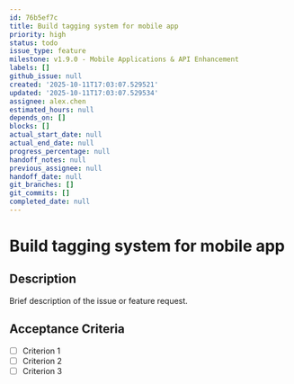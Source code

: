 ```yaml
---
id: 76b5ef7c
title: Build tagging system for mobile app
priority: high
status: todo
issue_type: feature
milestone: v1.9.0 - Mobile Applications & API Enhancement
labels: []
github_issue: null
created: '2025-10-11T17:03:07.529521'
updated: '2025-10-11T17:03:07.529534'
assignee: alex.chen
estimated_hours: null
depends_on: []
blocks: []
actual_start_date: null
actual_end_date: null
progress_percentage: null
handoff_notes: null
previous_assignee: null
handoff_date: null
git_branches: []
git_commits: []
completed_date: null
---
```


# Build tagging system for mobile app

## Description

Brief description of the issue or feature request.

## Acceptance Criteria

- [ ] Criterion 1
- [ ] Criterion 2
- [ ] Criterion 3